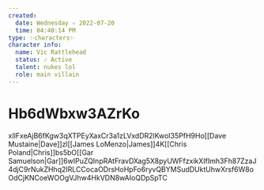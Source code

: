 ```yaml
---
created:
  date: Wednesday ✧ 2022-07-20
  time: 04:40:14 PM
type: ✨characters✨
character info:
  name: Vic Rattlehead
  status: 🎶 Active
  talent: nukes lol
  role: main villain
---
```


# Hb6dWbxw3AZrKo

xIlFxeAjB6fKgw3qXTPEyXaxCr3a1zLVxdDR2lKwoI35PfH9Ho[[Dave Mustaine|Dave]]zl[[James LoMenzo|James]]4K[[Chris Poland|Chris]]bs5bO[[Gar Samuelson|Gar]]6wIPuZQInpRAtFravDXag5X8pyUWFfzxikXIfImh3Fh87ZzaJ4djC9rNukZHhq2IRLCCocaODrsHoHpFo6ryvQBYMSudDUktUhwXrsf6W8oOdCjKNCoeWOOgVJhw4HkVDN8wAIoQDpSpTC
